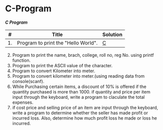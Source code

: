 C-Program
=========
***C Program***

| # | Title | Solution |
|---| ----- | -------- |
|1. |Program to print the "Hello World".| [C](/Hello%20World.c)

2. Program to print the name, brach, college, roll no, reg No. using printf function.
3. Program to print the ASCII value of the character.
4. Program to convert Kilometer into meter.
5. Program to convert kilometer into meter.(using reading data from console(scanf).
6. While Purchasing certain items, a discount of 10% is offered if the quantity
   purchased is more than 1000. if quantity and price per item input through
   the keyboard, write a program to claculate the total expenses.
7. if cost  price and selling price of an item are input through the keyboard,
   write a program to determine whether the seller has made profit or incurred loss.
   Also, determine how much profit loss he made or loss he incurred.
